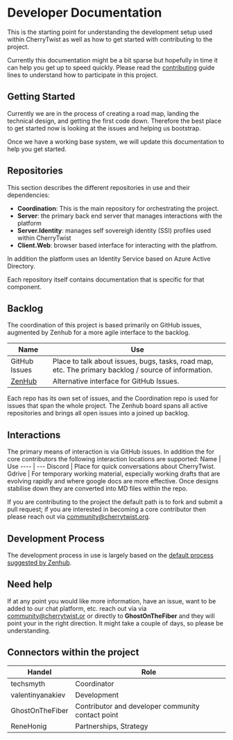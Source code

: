 # Developer Documentation
This is the starting point for understanding the development setup used within CherryTwist as well as how to get started with contributing to the project.

Currently this documentation might be a bit sparse but hopefully in time it can help you get up to speed quickly.
Please read the [contributing](https://github.com/cherrytwist/.github/blob/master/CONTRIBUTING.md) guide lines to understand how to participate in this project.

## Getting Started
Currently we are in the process of creating a road map, landing the technical design, and getting the first code down. Therefore the best place to get started now is looking at the issues and helping us bootstrap.

Once we have a working base system, we will update this documentation to help you get started.

## Repositories

This section describes the different repositories in use and their dependencies:
- **Coordination**: This is the main repository for orchestrating the project.
- **Server**: the primary back end server that manages interactions with the platform
- **Server.Identity**: manages self sovereigh identity (SSI) profiles used within CherryTwist
- **Client.Web**: browser based interface for interacting with the platfrom.

In addition the platform uses an Identity Service based on Azure Active Directory.

Each repository itself contains documentation that is specific for that component.

## Backlog 
The coordination of this project is based primarily on GitHub issues, augmented by Zenhub for a more agile interface to the backlog.

Name | Use
---- | ---
GitHub Issues | Place to talk about issues, bugs, tasks, road map, etc. The primary backlog / source of information.
[ZenHub](https://app.zenhub.com/workspaces/cherrytwist-5ecb98b262ebd9f4aec4194c) | Alternative interface for GitHub Issues.

Each repo has its own set of issues, and the Coordination repo is used for issues that span the whole project. The Zenhub board spans all active repositories and brings all open issues into a joined up backlog. 

## Interactions
The primary means of interaction is via GitHub issues. In addition the for core contributors the following interaction locations are supported:
Name | Use
---- | ---
Discord | Place for quick conversations about CherryTwist.
Gdrive | For temporary working material, especially working drafts that are evolving rapidly and where google docs are more effective. Once designs stabilise down they are converted into MD files within the repo.

If you are contributing to the project the default path is to fork and submit a pull request; if you are interested in becoming a core contributor then please reach out via <community@cherrytwist.org>.

## Development Process
The development process in use is largely based on the [default process suggested by Zenhub](https://help.zenhub.com/support/solutions/articles/43000010341). 

## Need help

If at any point you would like more information, have an issue, want to be added to our chat platform, etc. reach out via via <community@cherrytwist.or> or directly to **GhostOnTheFiber** and they will point your in the right direction. It might take a couple of days, so please be understanding.

## Connectors within the project

Handel | Role
------ | ----
techsmyth | Coordinator
valentinyanakiev | Development
GhostOnTheFiber | Contributor and developer community contact point
ReneHonig | Partnerships, Strategy

